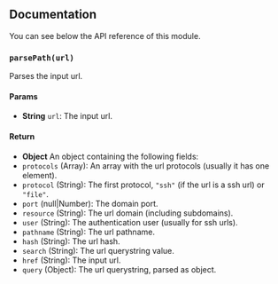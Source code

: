 ## Documentation

You can see below the API reference of this module.

### `parsePath(url)`
Parses the input url.

#### Params

- **String** `url`: The input url.

#### Return
- **Object** An object containing the following fields:
 - `protocols` (Array): An array with the url protocols (usually it has one element).
 - `protocol` (String): The first protocol, `"ssh"` (if the url is a ssh url) or `"file"`.
 - `port` (null|Number): The domain port.
 - `resource` (String): The url domain (including subdomains).
 - `user` (String): The authentication user (usually for ssh urls).
 - `pathname` (String): The url pathname.
 - `hash` (String): The url hash.
 - `search` (String): The url querystring value.
 - `href` (String): The input url.
 - `query` (Object): The url querystring, parsed as object.

